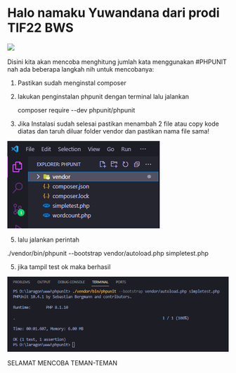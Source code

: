 # Halo namaku Yuwandana dari prodi TIF22 BWS

![](https://media.tenor.com/SD18fSwSsRgAAAAC/cute-anime.gif)


Disini kita akan mencoba menghitung jumlah kata menggunakan #PHPUNIT
nah ada beberapa langkah nih untuk mencobanya:

1. Pastikan sudah menginstal composer
2. lakukan penginstalan phpunit dengan terminal lalu jalankan  

   composer require --dev phpunit/phpunit

3. Jika Instalasi sudah selesai pastikan menambah 2 file atau copy kode diatas dan taruh diluar folder vendor dan pastikan nama file sama!

![](img/2.png)
   
5. lalu jalankan perintah

./vendor/bin/phpunit --bootstrap vendor/autoload.php simpletest.php

5. jika tampil test ok maka berhasil

![](img/1.png)

SELAMAT MENCOBA TEMAN-TEMAN
